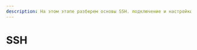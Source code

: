 ```yaml
---
description: На этом этапе разберем основы SSH. подключение и настройки pwnagotchi.
---
```


# SSH

